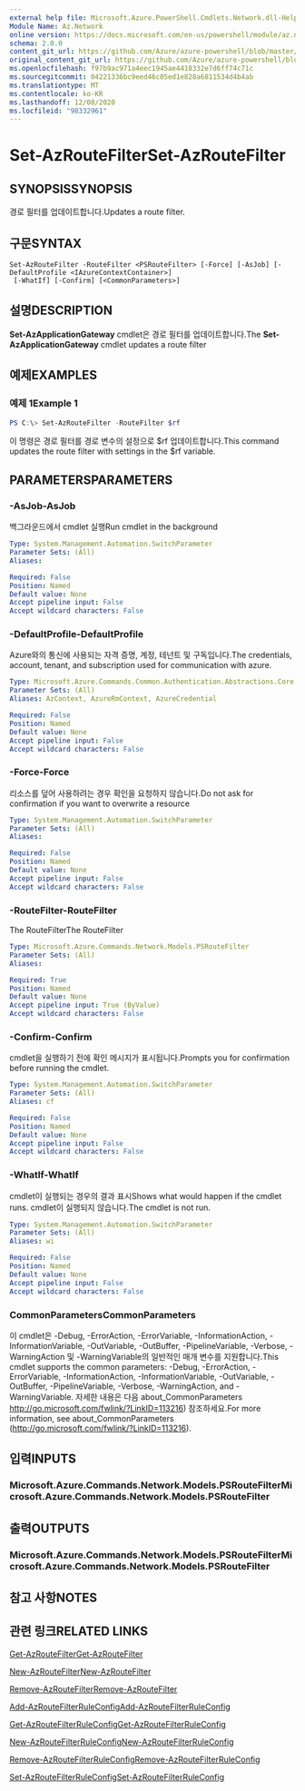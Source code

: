 ```yaml
---
external help file: Microsoft.Azure.PowerShell.Cmdlets.Network.dll-Help.xml
Module Name: Az.Network
online version: https://docs.microsoft.com/en-us/powershell/module/az.network/set-azroutefilter
schema: 2.0.0
content_git_url: https://github.com/Azure/azure-powershell/blob/master/src/Network/Network/help/Set-AzRouteFilter.md
original_content_git_url: https://github.com/Azure/azure-powershell/blob/master/src/Network/Network/help/Set-AzRouteFilter.md
ms.openlocfilehash: f97b9ac971a4eec1945ae4418332e7d6ff74c71c
ms.sourcegitcommit: 04221336bc9eed46c05ed1e828a6811534d4b4ab
ms.translationtype: MT
ms.contentlocale: ko-KR
ms.lasthandoff: 12/08/2020
ms.locfileid: "98332961"
---
```

# <span data-ttu-id="a4c61-101">Set-AzRouteFilter</span><span class="sxs-lookup"><span data-stu-id="a4c61-101">Set-AzRouteFilter</span></span>

## <span data-ttu-id="a4c61-102">SYNOPSIS</span><span class="sxs-lookup"><span data-stu-id="a4c61-102">SYNOPSIS</span></span>
<span data-ttu-id="a4c61-103">경로 필터를 업데이트합니다.</span><span class="sxs-lookup"><span data-stu-id="a4c61-103">Updates a route filter.</span></span>

## <span data-ttu-id="a4c61-104">구문</span><span class="sxs-lookup"><span data-stu-id="a4c61-104">SYNTAX</span></span>

```
Set-AzRouteFilter -RouteFilter <PSRouteFilter> [-Force] [-AsJob] [-DefaultProfile <IAzureContextContainer>]
 [-WhatIf] [-Confirm] [<CommonParameters>]
```

## <span data-ttu-id="a4c61-105">설명</span><span class="sxs-lookup"><span data-stu-id="a4c61-105">DESCRIPTION</span></span>
<span data-ttu-id="a4c61-106">**Set-AzApplicationGateway** cmdlet은 경로 필터를 업데이트합니다.</span><span class="sxs-lookup"><span data-stu-id="a4c61-106">The **Set-AzApplicationGateway** cmdlet updates a route filter</span></span>

## <span data-ttu-id="a4c61-107">예제</span><span class="sxs-lookup"><span data-stu-id="a4c61-107">EXAMPLES</span></span>

### <span data-ttu-id="a4c61-108">예제 1</span><span class="sxs-lookup"><span data-stu-id="a4c61-108">Example 1</span></span>
```powershell
PS C:\> Set-AzRouteFilter -RouteFilter $rf
```

<span data-ttu-id="a4c61-109">이 명령은 경로 필터를 경로 변수의 설정으로 $rf 업데이트합니다.</span><span class="sxs-lookup"><span data-stu-id="a4c61-109">This command updates the route filter with settings in the $rf variable.</span></span>

## <span data-ttu-id="a4c61-110">PARAMETERS</span><span class="sxs-lookup"><span data-stu-id="a4c61-110">PARAMETERS</span></span>

### <span data-ttu-id="a4c61-111">-AsJob</span><span class="sxs-lookup"><span data-stu-id="a4c61-111">-AsJob</span></span>
<span data-ttu-id="a4c61-112">백그라운드에서 cmdlet 실행</span><span class="sxs-lookup"><span data-stu-id="a4c61-112">Run cmdlet in the background</span></span>

```yaml
Type: System.Management.Automation.SwitchParameter
Parameter Sets: (All)
Aliases:

Required: False
Position: Named
Default value: None
Accept pipeline input: False
Accept wildcard characters: False
```

### <span data-ttu-id="a4c61-113">-DefaultProfile</span><span class="sxs-lookup"><span data-stu-id="a4c61-113">-DefaultProfile</span></span>
<span data-ttu-id="a4c61-114">Azure와의 통신에 사용되는 자격 증명, 계정, 테넌트 및 구독입니다.</span><span class="sxs-lookup"><span data-stu-id="a4c61-114">The credentials, account, tenant, and subscription used for communication with azure.</span></span>

```yaml
Type: Microsoft.Azure.Commands.Common.Authentication.Abstractions.Core.IAzureContextContainer
Parameter Sets: (All)
Aliases: AzContext, AzureRmContext, AzureCredential

Required: False
Position: Named
Default value: None
Accept pipeline input: False
Accept wildcard characters: False
```

### <span data-ttu-id="a4c61-115">-Force</span><span class="sxs-lookup"><span data-stu-id="a4c61-115">-Force</span></span>
<span data-ttu-id="a4c61-116">리소스를 덮어 사용하려는 경우 확인을 요청하지 않습니다.</span><span class="sxs-lookup"><span data-stu-id="a4c61-116">Do not ask for confirmation if you want to overwrite a resource</span></span>

```yaml
Type: System.Management.Automation.SwitchParameter
Parameter Sets: (All)
Aliases:

Required: False
Position: Named
Default value: None
Accept pipeline input: False
Accept wildcard characters: False
```

### <span data-ttu-id="a4c61-117">-RouteFilter</span><span class="sxs-lookup"><span data-stu-id="a4c61-117">-RouteFilter</span></span>
<span data-ttu-id="a4c61-118">The RouteFilter</span><span class="sxs-lookup"><span data-stu-id="a4c61-118">The RouteFilter</span></span>

```yaml
Type: Microsoft.Azure.Commands.Network.Models.PSRouteFilter
Parameter Sets: (All)
Aliases:

Required: True
Position: Named
Default value: None
Accept pipeline input: True (ByValue)
Accept wildcard characters: False
```

### <span data-ttu-id="a4c61-119">-Confirm</span><span class="sxs-lookup"><span data-stu-id="a4c61-119">-Confirm</span></span>
<span data-ttu-id="a4c61-120">cmdlet을 실행하기 전에 확인 메시지가 표시됩니다.</span><span class="sxs-lookup"><span data-stu-id="a4c61-120">Prompts you for confirmation before running the cmdlet.</span></span>

```yaml
Type: System.Management.Automation.SwitchParameter
Parameter Sets: (All)
Aliases: cf

Required: False
Position: Named
Default value: None
Accept pipeline input: False
Accept wildcard characters: False
```

### <span data-ttu-id="a4c61-121">-WhatIf</span><span class="sxs-lookup"><span data-stu-id="a4c61-121">-WhatIf</span></span>
<span data-ttu-id="a4c61-122">cmdlet이 실행되는 경우의 결과 표시</span><span class="sxs-lookup"><span data-stu-id="a4c61-122">Shows what would happen if the cmdlet runs.</span></span> <span data-ttu-id="a4c61-123">cmdlet이 실행되지 않습니다.</span><span class="sxs-lookup"><span data-stu-id="a4c61-123">The cmdlet is not run.</span></span>

```yaml
Type: System.Management.Automation.SwitchParameter
Parameter Sets: (All)
Aliases: wi

Required: False
Position: Named
Default value: None
Accept pipeline input: False
Accept wildcard characters: False
```

### <span data-ttu-id="a4c61-124">CommonParameters</span><span class="sxs-lookup"><span data-stu-id="a4c61-124">CommonParameters</span></span>
<span data-ttu-id="a4c61-125">이 cmdlet은 -Debug, -ErrorAction, -ErrorVariable, -InformationAction, -InformationVariable, -OutVariable, -OutBuffer, -PipelineVariable, -Verbose, -WarningAction 및 -WarningVariable의 일반적인 매개 변수를 지원합니다.</span><span class="sxs-lookup"><span data-stu-id="a4c61-125">This cmdlet supports the common parameters: -Debug, -ErrorAction, -ErrorVariable, -InformationAction, -InformationVariable, -OutVariable, -OutBuffer, -PipelineVariable, -Verbose, -WarningAction, and -WarningVariable.</span></span> <span data-ttu-id="a4c61-126">자세한 내용은 다음 about_CommonParameters http://go.microsoft.com/fwlink/?LinkID=113216) 참조하세요.</span><span class="sxs-lookup"><span data-stu-id="a4c61-126">For more information, see about_CommonParameters (http://go.microsoft.com/fwlink/?LinkID=113216).</span></span>

## <span data-ttu-id="a4c61-127">입력</span><span class="sxs-lookup"><span data-stu-id="a4c61-127">INPUTS</span></span>

### <span data-ttu-id="a4c61-128">Microsoft.Azure.Commands.Network.Models.PSRouteFilter</span><span class="sxs-lookup"><span data-stu-id="a4c61-128">Microsoft.Azure.Commands.Network.Models.PSRouteFilter</span></span>

## <span data-ttu-id="a4c61-129">출력</span><span class="sxs-lookup"><span data-stu-id="a4c61-129">OUTPUTS</span></span>

### <span data-ttu-id="a4c61-130">Microsoft.Azure.Commands.Network.Models.PSRouteFilter</span><span class="sxs-lookup"><span data-stu-id="a4c61-130">Microsoft.Azure.Commands.Network.Models.PSRouteFilter</span></span>

## <span data-ttu-id="a4c61-131">참고 사항</span><span class="sxs-lookup"><span data-stu-id="a4c61-131">NOTES</span></span>

## <span data-ttu-id="a4c61-132">관련 링크</span><span class="sxs-lookup"><span data-stu-id="a4c61-132">RELATED LINKS</span></span>

[<span data-ttu-id="a4c61-133">Get-AzRouteFilter</span><span class="sxs-lookup"><span data-stu-id="a4c61-133">Get-AzRouteFilter</span></span>](./Get-AzRouteFilter.md)

[<span data-ttu-id="a4c61-134">New-AzRouteFilter</span><span class="sxs-lookup"><span data-stu-id="a4c61-134">New-AzRouteFilter</span></span>](./New-AzRouteFilter.md)

[<span data-ttu-id="a4c61-135">Remove-AzRouteFilter</span><span class="sxs-lookup"><span data-stu-id="a4c61-135">Remove-AzRouteFilter</span></span>](./Remove-AzRouteFilter.md)

[<span data-ttu-id="a4c61-136">Add-AzRouteFilterRuleConfig</span><span class="sxs-lookup"><span data-stu-id="a4c61-136">Add-AzRouteFilterRuleConfig</span></span>](./Add-AzRouteFilterRuleConfig.md)

[<span data-ttu-id="a4c61-137">Get-AzRouteFilterRuleConfig</span><span class="sxs-lookup"><span data-stu-id="a4c61-137">Get-AzRouteFilterRuleConfig</span></span>](./Get-AzRouteFilterRuleConfig.md)

[<span data-ttu-id="a4c61-138">New-AzRouteFilterRuleConfig</span><span class="sxs-lookup"><span data-stu-id="a4c61-138">New-AzRouteFilterRuleConfig</span></span>](./New-AzRouteFilterRuleConfig.md)

[<span data-ttu-id="a4c61-139">Remove-AzRouteFilterRuleConfig</span><span class="sxs-lookup"><span data-stu-id="a4c61-139">Remove-AzRouteFilterRuleConfig</span></span>](./Remove-AzRouteFilterRuleConfig.md)

[<span data-ttu-id="a4c61-140">Set-AzRouteFilterRuleConfig</span><span class="sxs-lookup"><span data-stu-id="a4c61-140">Set-AzRouteFilterRuleConfig</span></span>](./Set-AzRouteFilterRuleConfig.md)
